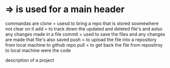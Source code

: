 # => is used for a main header
 commandas are 
clone = usesd to bring a repo that is stored soomewhere not clear on it
add = to track down the updated and deleted file's and aslso any changes made in a file 
commit = used to save the files and any changes are made that file's also saved 
push = to upload the file into a repository from local machine to github repo
pull = to get back the file from repositroy to local machine were the code 


description of a project
